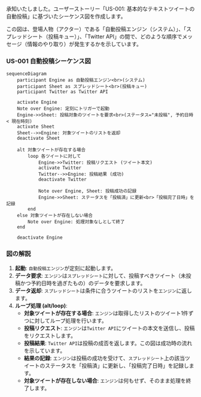 承知いたしました。ユーザーストーリー「US-001: 基本的なテキストツイートの自動投稿」に基づいたシーケンス図を作成します。

この図は、登場人物（アクター）である「自動投稿エンジン（システム）」、「スプレッドシート（投稿キュー）」、「Twitter API」の間で、どのような順序でメッセージ（情報のやり取り）が発生するかを示しています。

### US-001 自動投稿シーケンス図

```mermaid
sequenceDiagram
    participant Engine as 自動投稿エンジン<br>(システム)
    participant Sheet as スプレッドシート<br>(投稿キュー)
    participant Twitter as Twitter API

    activate Engine
    Note over Engine: 定刻にトリガーで起動
    Engine->>Sheet: 投稿対象のツイートを要求<br>(ステータス="未投稿", 予約日時 < 現在時刻)
    activate Sheet
    Sheet-->>Engine: 対象ツイートのリストを返却
    deactivate Sheet

    alt 対象ツイートが存在する場合
        loop 各ツイートに対して
            Engine->>Twitter: 投稿リクエスト (ツイート本文)
            activate Twitter
            Twitter-->>Engine: 投稿結果 (成功)
            deactivate Twitter
            
            Note over Engine, Sheet: 投稿成功の記録
            Engine->>Sheet: ステータスを「投稿済」に更新<br>「投稿完了日時」を記録
        end
    else 対象ツイートが存在しない場合
        Note over Engine: 処理対象なしとして終了
    end
    
    deactivate Engine

```

### 図の解説

1.  **起動**: `自動投稿エンジン`が定刻に起動します。
2.  **データ要求**: `エンジン`は`スプレッドシート`に対して、投稿すべきツイート（未投稿かつ予約日時を過ぎたもの）のデータを要求します。
3.  **データ返却**: `スプレッドシート`は条件に合うツイートのリストを`エンジン`に返します。
4.  **ループ処理 (alt/loop)**:
      * **対象ツイートが存在する場合**: `エンジン`は取得したリストのツイート1件ずつに対してループ処理を行います。
      * **投稿リクエスト**: `エンジン`は`Twitter API`にツイートの本文を送信し、投稿をリクエストします。
      * **投稿結果**: `Twitter API`は投稿の成否を返します。この図は成功時の流れを示しています。
      * **結果の記録**: `エンジン`は投稿の成功を受けて、`スプレッドシート`上の該当ツイートのステータスを「投稿済」に更新し、「投稿完了日時」を記録します。
      * **対象ツイートが存在しない場合**: `エンジン`は何もせず、そのまま処理を終了します。